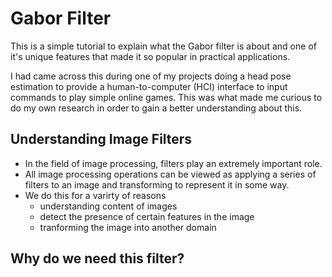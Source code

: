 # Gabor Filter
This is a simple tutorial to explain what the Gabor filter is about and one of it's unique features that made it so popular in practical applications.

I had came across this during one of my projects doing a head pose estimation to provide a human-to-computer (HCI) interface to input commands to play simple online games. This was what made me curious to do my own research in order to gain a better understanding about this.

## Understanding Image Filters
- In the field of image processing, filters play an extremely important role.
- All image processing operations can be viewed as applying a series of filters to an image and transforming to represent it in some way.
- We do this for a varirty of reasons 
  - understanding content of images
  - detect the presence of certain features in the image
  - tranforming the image into another domain

## Why do we need this filter?


